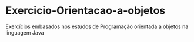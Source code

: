 # Exercicio-Orientacao-a-objetos
Exercícios embasados nos estudos de Programação orientada a objetos na linguagem Java
